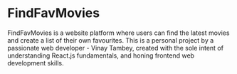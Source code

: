 # FindFavMovies

FindFavMovies is a website platform where users can find the latest movies and create a list of their own favourites. 
This is a personal project by a passionate web developer - Vinay Tambey, created with the sole intent of understanding React.js fundamentals, and honing frontend web development skills.